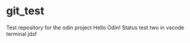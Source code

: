 # git_test

Test repository for the odin project
Hello Odin!
Status test two in vscode terminal
jdsf
